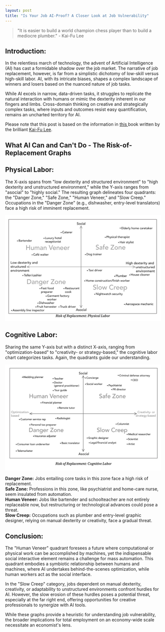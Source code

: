 ```yaml
---
layout: post
title: "Is Your Job AI-Proof? A Closer Look at Job Vulnerability"
---
```


> "It is easier to build a world champion chess player than to build a mediocre plumber." - Kai-Fu Lee

## Introduction:

In the relentless march of technology, the advent of Artificial Intelligence (AI) has cast a formidable shadow over the job market. The narrative of job replacement, however, is far from a simplistic dichotomy of low-skill versus high-skill labor. AI, with its intricate biases, shapes a complex landscape of winners and losers based on the nuanced nature of job tasks.

While AI excels in narrow, data-driven tasks, it struggles to replicate the natural interaction with humans or mimic the dexterity inherent in our fingers and limbs. Cross-domain thinking on creative and strategically complex tasks, where inputs and outcomes resist easy quantification, remains an uncharted territory for AI.

Please note that this post is based on the information in <a href = "https://www.amazon.ca/AI-Superpowers-China-Silicon-Valley/dp/0358105587/ref=sr_1_1?crid=LQ88F8SYT7AB&keywords=ai+superpowers+china%2C+silicon+valley&qid=1704217212&sprefix=AI+s%2Caps%2C103&sr=8-1"  target="_blank">this </a>book written by the brilliant <a href = "https://www.linkedin.com/in/kaifulee/"  target="_blank">Kai-Fu Lee</a>.

## What AI Can and Can't Do - The Risk-of-Replacement Graphs

## Physical Labor:
The X-axis spans from "low dexterity and structured environment" to "high dexterity and unstructured environment," while the Y-axis ranges from "asocial" to "highly social." The resulting graph delineates four quadrants: the "Danger Zone," "Safe Zone," "Human Veneer," and "Slow Creep." Occupations in the "Danger Zone" (e.g., dishwasher, entry-level translators) face a high risk of imminent replacement.

![Physical Labor](/public/images/2.png "Risk of Replacement: Physical Labor")

## Cognitive Labor:
Sharing the same Y-axis but with a distinct X-axis, ranging from "optimization-based" to "creativity- or strategy-based," the cognitive labor chart categorizes tasks. Again, the quadrants guide our understanding.

![Cognitive Labor](/public/images/1.png "Risk of Replacement: Cognitive Labor")

**Danger Zone:** Jobs entailing core tasks in this zone face a high risk of replacement.<br>
**Safe Zone:** Professions in this zone, like psychiatrist and home-care nurse, seem insulated from automation.<br>
**Human Veneer:** Jobs like bartender and schoolteacher are not entirely replaceable now, but restructuring or technological advances could pose a threat.<br>
**Slow Creep:** Occupations such as plumber and entry-level graphic designer, relying on manual dexterity or creativity, face a gradual threat.<br>

## Conclusion:

The "Human Veneer" quadrant foresees a future where computational or physical work can be accomplished by machines, yet the indispensable social interactive element remains a challenge for mass automation. This quadrant embodies a symbiotic relationship between humans and machines, where AI undertakes behind-the-scenes optimization, while human workers act as the social interface.

In the "Slow Creep" category, jobs dependent on manual dexterity, creativity, or adaptability to unstructured environments confront hurdles for AI. However, the slow erosion of these hurdles poses a potential threat, especially at the far right end, offering opportunities for creative professionals to synergize with AI tools.

While these graphs provide a heuristic for understanding job vulnerability, the broader implications for total employment on an economy-wide scale necessitate an economist's lens.